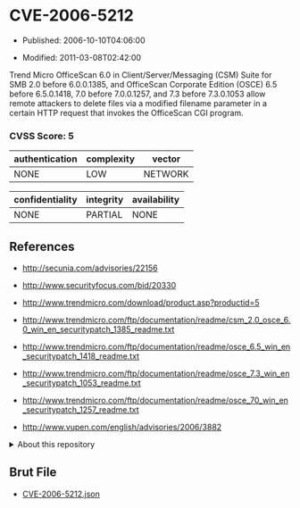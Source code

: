 # CVE-2006-5212

- Published: 2006-10-10T04:06:00

- Modified: 2011-03-08T02:42:00

Trend Micro OfficeScan 6.0 in Client/Server/Messaging (CSM) Suite for SMB 2.0 before 6.0.0.1385, and OfficeScan Corporate Edition (OSCE) 6.5 before 6.5.0.1418, 7.0 before 7.0.0.1257, and 7.3 before 7.3.0.1053 allow remote attackers to delete files via a modified filename parameter in a certain HTTP request that invokes the OfficeScan CGI program.

### CVSS Score: **5**

| authentication | complexity | vector |
| --- | --- | --- |
| NONE | LOW | NETWORK |

| confidentiality | integrity | availability |
| --- | --- | --- |
| NONE | PARTIAL | NONE |

## References

* http://secunia.com/advisories/22156

* http://www.securityfocus.com/bid/20330

* http://www.trendmicro.com/download/product.asp?productid=5

* http://www.trendmicro.com/ftp/documentation/readme/csm_2.0_osce_6.0_win_en_securitypatch_1385_readme.txt

* http://www.trendmicro.com/ftp/documentation/readme/osce_6.5_win_en_securitypatch_1418_readme.txt

* http://www.trendmicro.com/ftp/documentation/readme/osce_7.3_win_en_securitypatch_1053_readme.txt

* http://www.trendmicro.com/ftp/documentation/readme/osce_70_win_en_securitypatch_1257_readme.txt

* http://www.vupen.com/english/advisories/2006/3882

<details>
<summary>About this repository</summary> 

  This repository is part of the project [Live Hack CVE](https://github.com/Live-Hack-CVE). Main website can be found [www.live-hack.org](https://www.live-hack.org) 
  
  Made by [Sn0wAlice](https://github.com/Sn0wAlice) for the people that care about security and need to have a feed of the latest CVEs. Hope you enjoy it, don't forget to star the repo and follow me on [Twitter](https://twitter.com/Sn0wAlice) and [Github](https://github.com/Sn0wAlice). And that is my [personnal website](https://www.alice-snow.me/)

  - [Home Page](https://github.com/Live-Hack-CVE)
  - [Framework](https://github.com/Live-Hack-CVE/cve-framework)
  - [CVE database](https://github.com/Live-Hack-CVE/full_database)
  - [Changelog](https://github.com/Live-Hack-CVE/Changelog)
</details>

## Brut File

* [CVE-2006-5212.json](https://raw.githubusercontent.com/Live-Hack-CVE/full_database/main/cves/2006/CVE-2006-5212.json)

